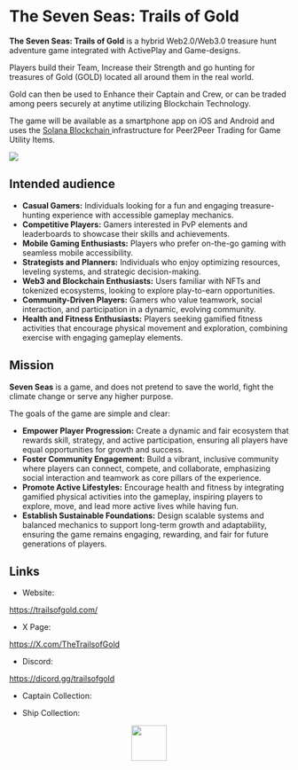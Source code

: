 # The Seven Seas: Trails of Gold

**The Seven Seas: Trails of Gold** is a hybrid Web2.0/Web3.0 treasure hunt adventure game integrated with ActivePlay and Game-designs.

Players build their Team, Increase their Strength and go hunting for treasures of Gold (GOLD) located all around them in the real world.

Gold can then be used to Enhance their Captain and Crew, or can be traded among peers securely at anytime utilizing Blockchain Technology.

The game will be available as a smartphone app on iOS and Android and uses the [Solana Blockchain ](https://solana.com)infrastructure for Peer2Peer Trading for Game Utility Items.

![](docs/img/hunt_screen.png)&#x20;

## Intended audience

* **Casual Gamers:** Individuals looking for a fun and engaging treasure-hunting experience with accessible gameplay mechanics.
* **Competitive Players:** Gamers interested in PvP elements and leaderboards to showcase their skills and achievements.
* **Mobile Gaming Enthusiasts:** Players who prefer on-the-go gaming with seamless mobile accessibility.
* **Strategists and Planners:** Individuals who enjoy optimizing resources, leveling systems, and strategic decision-making.
* **Web3 and Blockchain Enthusiasts:** Users familiar with NFTs and tokenized ecosystems, looking to explore play-to-earn opportunities.
* **Community-Driven Players:** Gamers who value teamwork, social interaction, and participation in a dynamic, evolving community.
* **Health and Fitness Enthusiasts:** Players seeking gamified fitness activities that encourage physical movement and exploration, combining exercise with engaging gameplay elements.

## Mission

**Seven Seas** is a game, and does not pretend to save the world, fight the climate change or serve any higher purpose.

The goals of the game are simple and clear:

* **Empower Player Progression:** Create a dynamic and fair ecosystem that rewards skill, strategy, and active participation, ensuring all players have equal opportunities for growth and success.
* **Foster Community Engagement:** Build a vibrant, inclusive community where players can connect, compete, and collaborate, emphasizing social interaction and teamwork as core pillars of the experience.
* **Promote Active Lifestyles:** Encourage health and fitness by integrating gamified physical activities into the gameplay, inspiring players to explore, move, and lead more active lives while having fun.
* **Establish Sustainable Foundations:** Design scalable systems and balanced mechanics to support long-term growth and adaptability, ensuring the game remains engaging, rewarding, and fair for future generations of players.

## Links

* Website:&#x20;

https://trailsofgold.com/

* X Page:

https://X.com/TheTrailsofGold

* Discord:&#x20;

https://dicord.gg/trailsofgold

* Captain Collection:



* Ship Collection:&#x20;



<div align="center"><img src="docs/img/jolly_roger.png" alt="" height="64" width="64"></div>
